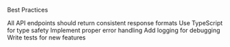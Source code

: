 Best Practices

All API endpoints should return consistent response formats
Use TypeScript for type safety
Implement proper error handling
Add logging for debugging
Write tests for new features